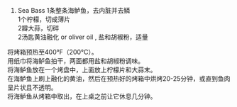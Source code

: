 1. Sea Bass
1条整条海鲈鱼，去内脏并去鳞  
1个柠檬，切成薄片  
2瓣大蒜，切碎  
2汤匙黄油融化 or oliver oil , 盐和胡椒粉，适量  

将烤箱预热至400°F（200°C）。  
用纸巾将海鲈鱼拍干，两面都用盐和胡椒粉调味。  
将海鲈鱼放在一个烤盘中，上面放上柠檬片和大蒜末。  
在海鲈鱼上刷上融化的黄油，然后在预热好的烤箱中烘烤20-25分钟，或直到鱼肉呈片状且不透明。  
将海鲈鱼从烤箱中取出，在上桌之前让它休息几分钟。